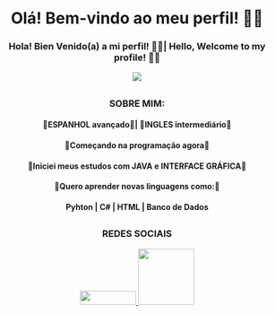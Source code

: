 <h1 align="center">Olá! Bem-vindo ao meu perfil! 🖖🏼</h1>
<h3 align="center">Hola! Bien Venido(a) a mi perfil! 🖖🏼| Hello, Welcome to my profile! 🖖🏼</h3>
<p align="center">
  <img src="https://media.licdn.com/dms/image/D4D16AQF28yEk6oqWmg/profile-displaybackgroundimage-shrink_350_1400/0/1709931997514?e=1723075200&v=beta&t=SkXTI4q_aKqbni0Zd9p7SRdFH2m9dEGpuPbr6Ejkf98" target="_blank">
</p>

<h2 align="center"></h2>
<p align="center">
  <h3 align="center">SOBRE MIM:</h3>
</p>
<h4 align="center">🍁ESPANHOL avançado🍁| 🍁INGLES intermediário🍁</h4>
<h4 align="center">🍁Começando na programação agora🍁</h4>
<h4 align="center">🍁Iniciei meus estudos com JAVA e INTERFACE GRÁFICA🍁</h4>
<h4 align="center">🍁Quero aprender novas linguagens como:🍁</h4>
<h4 align="center">Pyhton | C# | HTML | Banco de Dados</h4>

<h2 align="center"></h2>
<p align="center">
   <h3 align="center">REDES SOCIAIS</h3>
</p>
<p align="center">
  <a href="https://www.instagram.com/miih_oliveira37/" target="_blank"><img
  src="https://img.shields.io/badge/-Instagram-%23E4405F?style=for-the-badge&logo=instagram&logoColor=white" target="_blank" width="100" height="25">
  </a>
  <a href="https://www.linkedin.com/in/mirela-oliveira-4062681a0/" target="_blank"><img
  src="https://img.shields.io/badge/-LinkedIn-%230077B5?style=for-the-badge&logo=linkedin&logoColor=white" target="_blank" width="100">
  </a>
</p> 


<!--
**MichyOliveira/MichyOliveira** is a ✨ _special_ ✨ repository because its `README.md` (this file) appears on your GitHub profile.

Here are some ideas to get you started:

- 🔭 I’m currently working on ...
- 🌱 I’m currently learning ...
- 👯 I’m looking to collaborate on ...
- 🤔 I’m looking for help with ...
- 💬 Ask me about ...
- 📫 How to reach me: ...
- 😄 Pronouns: ...
- ⚡ Fun fact: ...
-->
